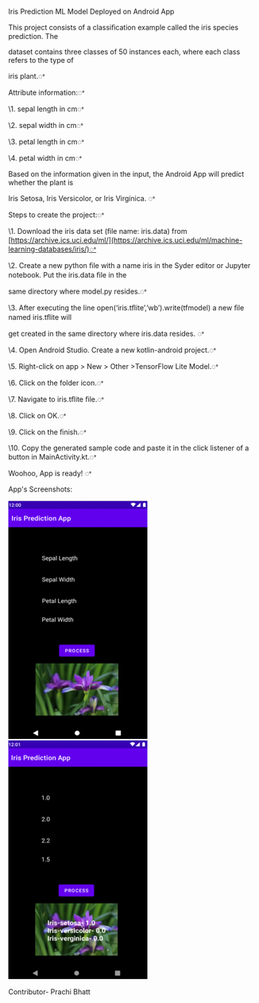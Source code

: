 

Iris Prediction ML Model Deployed on Android App

This project consists of a classiﬁcation example called the iris species prediction. The

dataset contains three classes of 50 instances each, where each class refers to the type of

iris plant.ꢀ

Attribute information:ꢀ

\1. sepal length in cmꢀ

\2. sepal width in cmꢀ

\3. petal length in cmꢀ

\4. petal width in cmꢀ


Based on the information given in the input, the Android App will predict whether the plant is

Iris Setosa, Iris Versicolor, or Iris Virginica. ꢀ

Steps to create the project:ꢀ

\1. Download the iris data set (ﬁle name: iris.data) from [https://archive.ics.uci.edu/ml/](https://archive.ics.uci.edu/ml/machine-learning-databases/iris/)ꢀ

\2. Create a new python ﬁle with a name iris in the Syder editor or Jupyter notebook. Put the iris.data ﬁle in the

same directory where model.py resides.ꢀ

\3. After executing the line open(‘iris.tﬂite’,’wb’).write(tfmodel) a new ﬁle named iris.tﬂite will

get created in the same directory where iris.data resides. ꢀ

\4. Open Android Studio. Create a new kotlin-android project.ꢀ

\5. Right-click on app > New > Other >TensorFlow Lite Model.ꢀ

\6. Click on the folder icon.ꢀ

\7. Navigate to iris.tﬂite ﬁle.ꢀ

\8. Click on OK.ꢀ

\9. Click on the ﬁnish.ꢀ

\10. Copy the generated sample code and paste it in the click listener of a button in MainActivity.kt.ꢀ

Woohoo, App is ready! ꢀ

App's Screenshots:


<img src="App's Screenshots/Iris Prediction App img1.png" width="280" height="480">
<img src="App's Screenshots/Iris Prediction App img2.png" width="280" height="480">


Contributor- Prachi Bhatt

